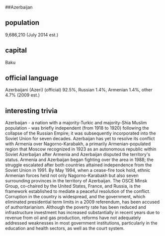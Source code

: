 ##Azerbaijan
## population
9,686,210 (July 2014 est.)

## capital
Baku
 
## official language
Azerbaijani (Azeri) (official) 92.5%, Russian 1.4%, Armenian 1.4%, other 4.7% (2009 est.)

## interesting trivia
Azerbaijan - a nation with a majority-Turkic and majority-Shia Muslim population - was briefly independent (from 1918 to 1920) following the collapse of the Russian Empire; it was subsequently incorporated into the Soviet Union for seven decades. Azerbaijan has yet to resolve its conflict with Armenia over Nagorno-Karabakh, a primarily Armenian-populated region that Moscow recognized in 1923 as an autonomous republic within Soviet Azerbaijan after Armenia and Azerbaijan disputed the territory's status. Armenia and Azerbaijan began fighting over the area in 1988; the struggle escalated after both countries attained independence from the Soviet Union in 1991. By May 1994, when a cease-fire took hold, ethnic Armenian forces held not only Nagorno-Karabakh but also seven surrounding provinces in the territory of Azerbaijan. The OSCE Minsk Group, co-chaired by the United States, France, and Russia, is the framework established to mediate a peaceful resolution of the conflict. Corruption in the country is widespread, and the government, which eliminated presidential term limits in a 2009 referendum, has been accused of authoritarianism. Although the poverty rate has been reduced and infrastructure investment has increased substantially in recent years due to revenue from oil and gas production, reforms have not adequately addressed weaknesses in most government institutions, particularly in the education and health sectors, as well as the court system.


